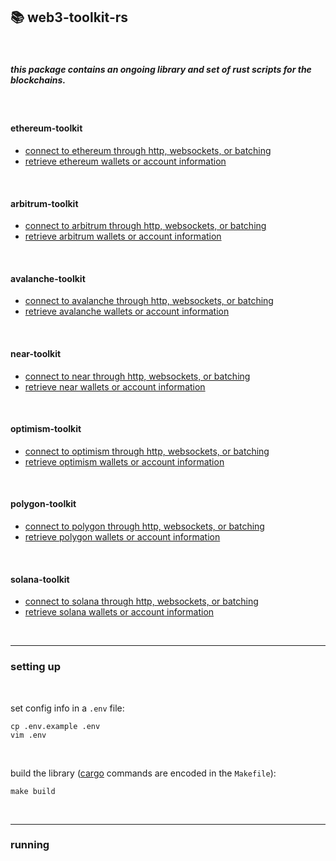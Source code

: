 ## 📚 web3-toolkit-rs

<br>

##### this package contains an ongoing library and set of rust scripts for the blockchains.

<br>

#### ethereum-toolkit

* [connect to ethereum through http, websockets, or batching](src/ethereum/connections.rs)
* [retrieve ethereum wallets or account information](src/ethereum/accounts.rs)

<br>


#### arbitrum-toolkit

* [connect to arbitrum through http, websockets, or batching](src/arbitrum/connections.rs)
* [retrieve arbitrum wallets or account information](src/arbitrum/accounts.rs)

<br>

#### avalanche-toolkit

* [connect to avalanche through http, websockets, or batching](src/avalanche/connections.rs)
* [retrieve avalanche wallets or account information](src/avalanche/accounts.rs)

<br>

#### near-toolkit

* [connect to near through http, websockets, or batching](src/near/connections.rs)
* [retrieve near wallets or account information](src/near/accounts.rs)

<br>

#### optimism-toolkit

* [connect to optimism through http, websockets, or batching](src/optimism/connections.rs)
* [retrieve optimism wallets or account information](src/optimism/accounts.rs)

<br>

#### polygon-toolkit

* [connect to polygon through http, websockets, or batching](src/polygon/connections.rs)
* [retrieve polygon wallets or account information](src/polygon/accounts.rs)

<br>

#### solana-toolkit

* [connect to solana through http, websockets, or batching](src/solana/connections.rs)
* [retrieve solana wallets or account information](src/solana/accounts.rs)

<br>




---

### setting up

<br>

set config info in a `.env` file:

```
cp .env.example .env
vim .env
```

<br>

build the library ([cargo](https://doc.rust-lang.org/cargo/) commands are encoded in the `Makefile`):

```
make build
```

<br>

----

### running